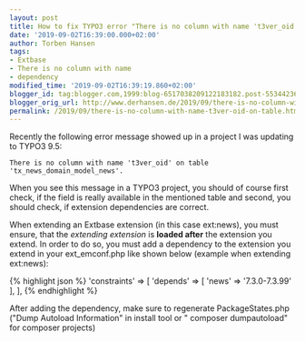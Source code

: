 ```yaml
---
layout: post
title: How to fix TYPO3 error "There is no column with name 't3ver_oid' on table"
date: '2019-09-02T16:39:00.000+02:00'
author: Torben Hansen
tags:
- Extbase
- There is no column with name
- dependency
modified_time: '2019-09-02T16:39:19.860+02:00'
blogger_id: tag:blogger.com,1999:blog-6517038209122183182.post-5534423634601352536
blogger_orig_url: http://www.derhansen.de/2019/09/there-is-no-column-with-name-t3ver-oid-on-table.html
permalink: /2019/09/there-is-no-column-with-name-t3ver-oid-on-table.html
---
```


Recently the following error message showed up in a project I was updating to TYPO3 9.5:

`There is no column with name 't3ver_oid' on table 'tx_news_domain_model_news'.`

When you see this message in a TYPO3 project, you should of course first check, if the field is really available in the
mentioned table and second, you should check, if extension dependencies are correct.

When extending an Extbase extension (in this case ext:news), you must ensure, that the _extending extension_ is **loaded
after** the extension you extend. In order to do so, you must add a dependency to the extension you extend in your
ext\_emconf.php like shown below (example when extending ext:news):

{% highlight json %}
'constraints' => [
    'depends' => [
        'news' => '7.3.0-7.3.99'
    ],
],
{% endhighlight %}

After adding the dependency, make sure to regenerate PackageStates.php ("Dump Autoload Information" in install tool or "
composer dumpautoload"  for composer projects)